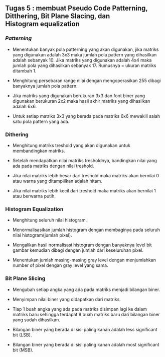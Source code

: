 ## __Tugas 5 :__ membuat Pseudo Code Patterning, Ditthering, Bit Plane Slacing, dan Histogram equalization

### _Patterning_
- Menentukan banyak pola patterning yang akan digunakan, jika matriks yang digunakan adalah 3x3 maka jumlah pola pattern yang dihasilkan adalah sebanyak 10. Jika matriks yang digunakan adalah 4x4 maka jumlah pola yang dihasilkan sebanyak 17. Rumusnya = ukuran matriks ditambah 1.

- Menghitung persebaran range nilai dengan mengoperasikan 255 dibagi banyaknya jumlah pola pattern.

- Jika matriks yang digunakan berukuran 3x3 dan font biner yang digunakan berukuran 2x2 maka hasil akhir matriks yang dihasilkan adalah 6x6.

- Untuk setiap matriks 3x3 yang berada pada matriks 6x6 mewakili salah satu pola pattern yang ada.

### __Dithering__

- Menghitung matriks treshold yang akan digunakan untuk membandingkan matriks.

- Setelah mendapatkan nilai matriks tresholdnya, bandingkan nilai yang ada pada matriks dengan nilai treshold.
 
- Jika nilai matriks lebih besar dari treshold maka matriks akan bernilai 0 atau warna yang ditampiilkan adalah hitam.

- Jika nilai matriks lebih kecil dari treshold maka matriks akan bernilai 1 atau berwarna putih.

### __Histogram Equalization__

- Menghitung seluruh nilai histogram.

- Menormalisasikan jumlah histogram dengan membaginya pada seluruh nilai histogram(jumlah pixel).

- Mengalikan hasil normalisasi histogram dengan banyaknya level bit gambar kemudian dibagi dengan jumlah dari keseluruhan pixel.

- Menentukan jumlah masing-masing gray level dengan menjumlahkan number of pixel dengan gray level yang sama.

### __Bit Plane Slicing__

- Mengubah setiap angka yang ada pada matriks menjadi bilangan biner.

- Menyimpan nilai biner yang didapatkan dari matriks.

- Tiap 1 buah angka yang ada pada matriks disimpan lagi ke dalam matriks baru sehingga terdapat 8 buah matriks baru dari bilangan biner yang sudah dihasilkan.

- Bilangan biner yang berada di sisi paling kanan adalah less significant bit (LSB).

- Bilangan biner yang berada di sisi paling kanan adalah most significant bit (MSB).

